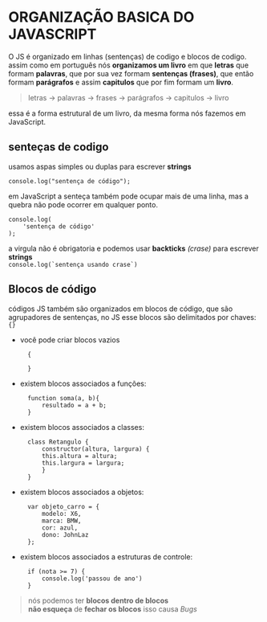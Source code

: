 # ORGANIZAÇÃO BASICA DO JAVASCRIPT

O JS é organizado em linhas (sentenças) de codigo e blocos de codigo.  
assim como em português nós **organizamos um livro** em que **letras** que formam **palavras**, que por sua vez formam **sentenças (frases)**, que então formam **parágrafos** e assim **capitulos** que por fim formam um **livro**.  

> letras -> palavras -> frases -> parágrafos -> capitulos -> livro

essa é a forma estrutural de um livro, da mesma forma nós fazemos em JavaScript.

## senteças de codigo

usamos aspas simples ou duplas para escrever **strings**  

`console.log("sentença de código");`

em JavaScript a senteça também pode ocupar mais de uma linha, mas a quebra não pode ocorrer em qualquer ponto.

    console.log(
        'sentença de código'
    );

a virgula não é obrigatoria e podemos usar **backticks** *(crase)* para escrever **strings**  
``console.log(`sentença usando crase`)``

## Blocos de código

códigos JS também são organizados em blocos de código, que são agrupadores de sentenças, no JS esse blocos são delimitados por chaves: `{}`  

- você pode criar blocos vazios  

        {

        }

- existem blocos associados a funções:  

        function soma(a, b){  
            resultado = a + b;  
        }  

- existem blocos associados a classes:  

        class Retangulo {  
            constructor(altura, largura) {  
            this.altura = altura;  
            this.largura = largura;  
            }  
        }

- existem blocos associados a objetos:  

        var objeto_carro = {
            modelo: X6,  
            marca: BMW,  
            cor: azul,  
            dono: JohnLaz  
        };  

- existem blocos associados a estruturas de controle:  

        if (nota >= 7) {  
            console.log('passou de ano')  
        }  

> nós podemos ter **blocos dentro de blocos**  
> **não esqueça** de **fechar os blocos** isso causa *Bugs*

